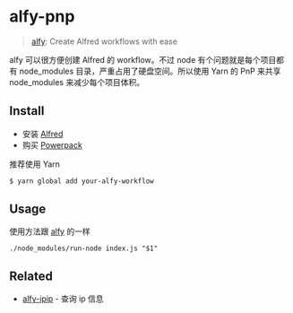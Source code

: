 # alfy-pnp

> [alfy](https://github.com/sindresorhus/alfy): Create Alfred workflows with ease

alfy 可以很方便创建 Alfred 的 workflow。不过 node 有个问题就是每个项目都有 node_modules 目录，严重占用了硬盘空间。所以使用 Yarn 的 PnP 来共享 node_modules 来减少每个项目体积。

## Install

- 安装 [Alfred](https://www.alfredapp.com/)
- 购买 [Powerpack](https://www.alfredapp.com/shop/)

推荐使用 Yarn

```sh
$ yarn global add your-alfy-workflow
```

## Usage

使用方法跟 [alfy](https://github.com/sindresorhus/alfy#usage) 的一样

```
./node_modules/run-node index.js "$1"
```

## Related

- [alfy-ipip](https://github.com/minosss/alfy-ipip) - 查询 ip 信息
